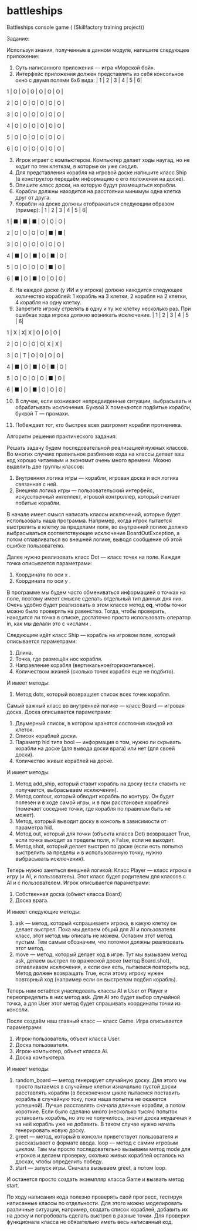 # battleships
Battleships console game ( (Skillfactory training project))

Задание:

Используя знания, полученные в данном модуле, напишите следующее приложение:

1. Суть написанного приложения — игра «Морской бой».
2. Интерфейс приложения должен представлять из себя консольное окно с двумя полями 6х6 вида:
    | 1 | 2 | 3 | 4 | 5 | 6|

1 | О | О | О | О | О | О |

2 | О | О | О | О | О | О |

3 | О | О | О | О | О | О |

4 | О | О | О | О | О | О |

5 | О | О | О | О | О | О |

6 | О | О | О | О | О | О |

3. Игрок играет с компьютером. Компьютер делает ходы наугад, но не ходит по тем клеткам, в которые он уже сходил.
4. Для представления корабля на игровой доске напишите класс Ship (в конструктор передаём информацию о его положении на доске).
5. Опишите класс доски, на которую будут размещаться корабли.
6. Корабли должны находится на расстоянии минимум одна клетка друг от друга.
7. Корабли на доске должны отображаться следующим образом (пример):
   | 1 | 2 | 3 | 4 | 5 | 6|

1 | ■ | ■ | ■ | О | О | О |

2 | О | О | О | О | ■ | ■ |

3 | О | О | О | О | О | О |

4 | ■ | О | ■ | О | ■ | О |

5 | О | О | О | О | ■ | О |

6 | ■ | О | ■ | О | О | О |

8. На каждой доске (у ИИ и у игрока) должно находится следующее количество кораблей: 1 корабль на 3 клетки, 2 корабля на 2 клетки, 4 корабля на одну клетку.
9. Запретите игроку стрелять в одну и ту же клетку несколько раз. При ошибках хода игрока должно возникать исключение.
   | 1 | 2 | 3 | 4 | 5 | 6|

1 | X | X| X | О | О | О |

2 | О | О | О | О| X | X |

3 | О | T | О | О | О | О |

4 | ■ | О | ■ | О | ■ | О |

5 | О | О | О | О | ■ | О |

6 | ■ | О | ■ | О | О | О |

10. В случае, если возникают непредвиденные ситуации, выбрасывать и обрабатывать исключения. Буквой X помечаются подбитые корабли, буквой T — промахи.

11. Побеждает тот, кто быстрее всех разгромит корабли противника.

Алгоритм решения практического задания:

Решать задачу будем последовательной реализацией нужных классов. Во многих случаях правильное разбиение кода на классы делает ваш код хорошо читаемым и экономит очень много времени. Можно выделить две группы классов:
1. Внутренняя логика игры — корабли, игровая доска и вся логика связанная с ней.
2. Внешняя логика игры — пользовательский интерфейс, искусственный интеллект, игровой контроллер, который считает побитые корабли.

В начале имеет смысл написать классы исключений, которые будет использовать наша программа. Например, когда игрок пытается выстрелить в клетку за пределами поля, во внутренней логике должно выбрасываться соответствующее исключение BoardOutException, а потом отлавливаться во внешней логике, выводя сообщение об этой ошибке пользователю.

Далее нужно реализовать класс Dot — класс точек на поле. Каждая точка описывается параметрами:
1. Координата по оси x .
2. Координата по оси y .

В программе мы будем часто обмениваться информацией о точках на поле, поэтому имеет смысле сделать отдельный тип данных дня них. Очень удобно будет реализовать в этом классе метод __eq__, чтобы точки можно было проверять на равенство. Тогда, чтобы проверить, находится ли точка в списке, достаточно просто использовать оператор in, как мы делали это с числами .

Следующим идёт класс Ship — корабль на игровом поле, который описывается параметрами:
1. Длина.
2. Точка, где размещён нос корабля.
3. Направление корабля (вертикальное/горизонтальное).
4. Количеством жизней (сколько точек корабля еще не подбито).

И имеет методы:
1. Метод dots, который возвращает список всех точек корабля.

Самый важный класс во внутренней логике — класс Board — игровая доска. Доска описывается параметрами:
1. Двумерный список, в котором хранятся состояния каждой из клеток.
2. Список кораблей доски.
3. Параметр hid типа bool — информация о том, нужно ли скрывать корабли на доске (для вывода доски врага) или нет (для своей доски).
4. Количество живых кораблей на доске.

И имеет методы:
1. Метод add_ship, который ставит корабль на доску (если ставить не получается, выбрасываем исключения).
2. Метод contour, который обводит корабль по контуру. Он будет полезен и в ходе самой игры, и в при расстановке кораблей (помечает соседние точки, где корабля по правилам быть не может).
3. Метод, который выводит доску в консоль в зависимости от параметра hid.
4. Метод out, который для точки (объекта класса Dot) возвращает True, если точка выходит за пределы поля, и False, если не выходит.
5. Метод shot, который делает выстрел по доске (если есть попытка выстрелить за пределы и в использованную точку, нужно выбрасывать исключения).

Теперь нужно заняться внешней логикой: Класс Player — класс игрока в игру (и AI, и пользователь). Этот класс будет родителем для классов с AI и с пользователем. Игрок описывается параметрами:
1. Собственная доска (объект класса Board)
2. Доска врага.

И имеет следующие методы:
1. ask — метод, который «спрашивает» игрока, в какую клетку он делает выстрел. Пока мы делаем общий для AI и пользователя класс, этот метод мы описать не можем. Оставим этот метод пустым. Тем самым обозначим, что потомки должны реализовать этот метод.
2. move — метод, который делает ход в игре. Тут мы вызываем метод ask, делаем выстрел по вражеской доске (метод Board.shot), отлавливаем исключения, и если они есть, пытаемся повторить ход. Метод должен возвращать True, если этому игроку нужен повторный ход (например если он выстрелом подбил корабль).

Теперь нам остаётся унаследовать классы AI и User от Player и переопределить в них метод ask. Для AI это будет выбор случайной точка, а для User этот метод будет спрашивать координаты точки из консоли.

После создаём наш главный класс — класс Game. Игра описывается параметрами:
1. Игрок-пользователь, объект класса User.
2. Доска пользователя.
3. Игрок-компьютер, объект класса Ai.
4. Доска компьютера.

И имеет методы:
1. random_board — метод генерирует случайную доску. Для этого мы просто пытаемся в случайные клетки изначально пустой доски расставлять корабли (в бесконечном цикле пытаемся поставить корабль в случайную току, пока наша попытка не окажется успешной). Лучше расставлять сначала длинные корабли, а потом короткие. Если было сделано много (несколько тысяч) попыток установить корабль, но это не получилось, значит доска неудачная и на неё корабль уже не добавить. В таком случае нужно начать генерировать новую доску.
2. greet — метод, который в консоли приветствует пользователя и рассказывает о формате ввода.
loop — метод с самим игровым циклом. Там мы просто последовательно вызываем метод mode для игроков и делаем проверку, сколько живых кораблей осталось на досках, чтобы определить победу.
3. start — запуск игры. Сначала вызываем greet, а потом loop.

И останется просто создать экземпляр класса Game и вызвать метод start.

По ходу написания кода полезно проверять свой прогресс, тестируя написанные классы по отдельности. Для этого можно моделировать различные ситуации, например, создать список кораблей, добавить их на доску и попробовать сделать выстрел в разные точки. Для проверки функционала класса не обязательно иметь весь написанный код.
